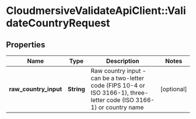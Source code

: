 # CloudmersiveValidateApiClient::ValidateCountryRequest

## Properties
Name | Type | Description | Notes
------------ | ------------- | ------------- | -------------
**raw_country_input** | **String** | Raw country input - can be a two-letter code (FIPS 10-4 or ISO 3166-1), three-letter code (ISO 3166-1) or country name | [optional] 


